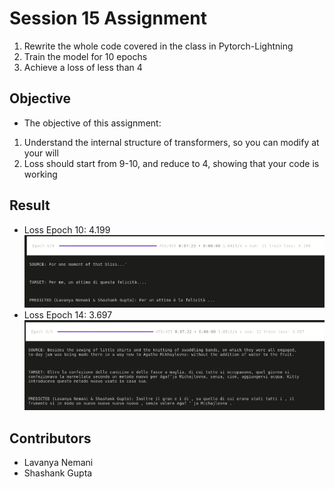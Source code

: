 # Session 15 Assignment

1. Rewrite the whole code covered in the class in Pytorch-Lightning
2. Train the model for 10 epochs
3. Achieve a loss of less than 4

## Objective

* The objective of this assignment:

1. Understand the internal structure of transformers, so you can modify at your will
2. Loss should start from 9-10, and reduce to 4, showing that your code is working

## Result

* Loss Epoch 10: 4.199
![Curves](./images/epoch_10.png)
* Loss Epoch 14: 3.697
![Curves](./images/epoch_14.png)

## Contributors

- Lavanya Nemani
- Shashank Gupta

